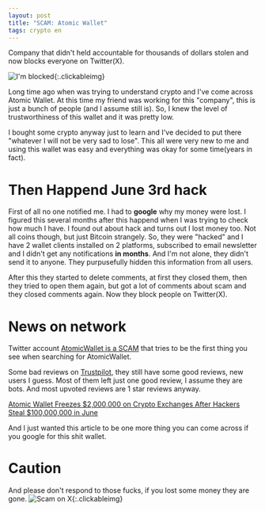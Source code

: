 ```yaml
---
layout: post
title: "SCAM: Atomic Wallet"
tags: crypto en
---
```

Company that didn't held accountable for thousands of dollars stolen and now blocks everyone on Twitter(X).

![I'm blocked]( {{site.url}}/assets/images/atomic_wallet.png){:.clickableimg}

<!--more-->

Long time ago when was trying to understand crypto and I've come across Atomic Wallet. At this time my friend was working for this "company", this is just a bunch of people (and I assume still is). So, I knew the level of trustworthiness of this wallet and it was pretty low.

I bought some crypto anyway just to learn and I've decided to put there "whatever I will not be very sad to lose". This all were very new to me and using this wallet was easy and everything was okay for some time(years in fact).

# Then Happend June 3rd hack
First of all no one notified me. I had to **google** why my money were lost.
I figured this several months after this happend when I was trying to check how much I have. I found out about hack and turns out I lost money too. Not all coins though, but just Bitcoin strangely.
So, they were "hacked" and I have 2 wallet clients installed on 2 platforms, subscribed to email newsletter and I didn't get any notifications **in months**. And I'm not alone, they didn't send it to anyone. They purpusefully hidden this information from all users.

After this they started to delete comments, at first they closed them, then they tried to open them again, but got a lot of comments about scam and they closed comments again. Now they block people on Twitter(X).


# News on network
Twitter account [AtomicWallet is a SCAM](https://twitter.com/AtomicW_SCAM) that tries to be the first thing you see when searching for AtomicWallet.

Some bad reviews on [Trustpilot](https://www.trustpilot.com/review/atomicwallet.io?page=2), they still have some good reviews, new users I guess. Most of them left just one good review, I assume they are bots. And most upvoted reviews are 1 star reviews anyway.

[Atomic Wallet Freezes $2,000,000 on Crypto Exchanges After Hackers Steal $100,000,000 in June](https://dailyhodl.com/2023/10/20/atomic-wallet-freezes-2000000-on-crypto-exchanges-after-hackers-steal-100000000-in-june/)

And I just wanted this article to be one more thing you can come across if you google for this shit wallet.

# Caution
And please don't respond to those fucks, if you lost some money they are gone.
![Scam on X]( {{site.url}}/assets/images/atomic_wallet_2.png){:.clickableimg}